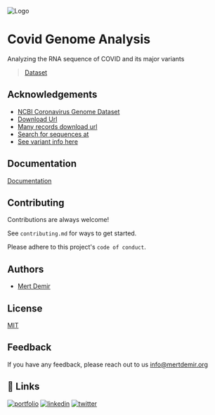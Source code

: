 ![Logo](https://mertdemir.org/wp-content/uploads/2021/04/5112362453_53d72a80-1562-4efc-b5ba-1902f2574b58.png)


# Covid Genome Analysis

Analyzing the RNA sequence of COVID and its major variants


> [Dataset](https://drive.google.com/file/d/1S2ZDjdRkY78kZxBtc9YNUh0mByTHXQ23/view?usp=sharing)

## Acknowledgements

 - [NCBI Coronavirus Genome Dataset](https://www.ncbi.nlm.nih.gov/datasets/coronavirus/genomes/)
 - [Download Url](https://ftp.ncbi.nlm.nih.gov/genomes/genbank/viral/Severe_acute_respiratory_syndrome-related_coronavirus/latest_assembly_versions)
 - [Many records download url](https://www.ncbi.nlm.nih.gov/datasets/coronavirus/genomes/)
 - [Search for sequences at](https://www.ncbi.nlm.nih.gov/datasets/coronavirus/genomes/)
 - [See variant info here](https://www.cdc.gov/coronavirus/2019-ncov/variants/variant-classifications.html)
## Documentation

[Documentation](https://www.ncbi.nlm.nih.gov/datasets/docs/v1/data-packages/sars-cov-2-genome/)


## Contributing

Contributions are always welcome!

See `contributing.md` for ways to get started.

Please adhere to this project's `code of conduct`.


## Authors

- [Mert Demir](https://www.github.com/mertdemir0)


## License

[MIT](https://choosealicense.com/licenses/mit/)


## Feedback

If you have any feedback, please reach out to us info@mertdemir.org


## 🔗 Links
[![portfolio](https://img.shields.io/badge/my_portfolio-000?style=for-the-badge&logo=ko-fi&logoColor=white)](https://mertdemir.org/) 
[![linkedin](https://img.shields.io/badge/linkedin-0A66C2?style=for-the-badge&logo=linkedin&logoColor=white)](https://www.linkedin.com/in/mertdemir0)
[![twitter](https://img.shields.io/badge/twitter-1DA1F2?style=for-the-badge&logo=twitter&logoColor=white)](https://twitter.com/mertinblack)
